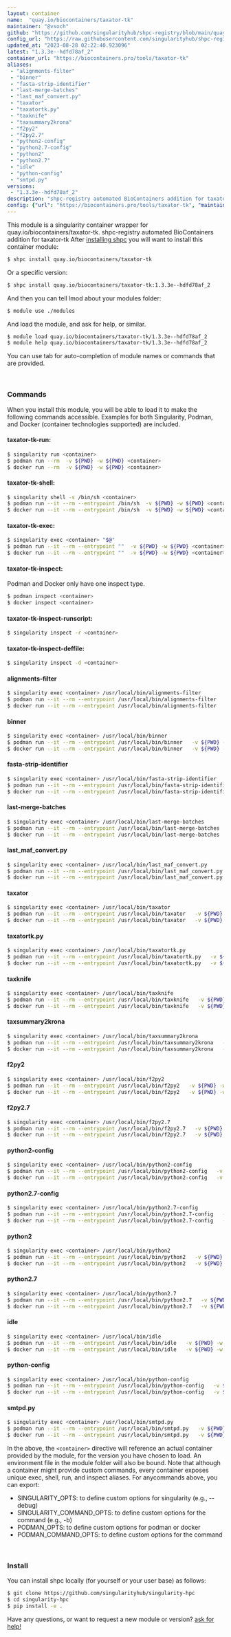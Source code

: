 ```yaml
---
layout: container
name:  "quay.io/biocontainers/taxator-tk"
maintainer: "@vsoch"
github: "https://github.com/singularityhub/shpc-registry/blob/main/quay.io/biocontainers/taxator-tk/container.yaml"
config_url: "https://raw.githubusercontent.com/singularityhub/shpc-registry/main/quay.io/biocontainers/taxator-tk/container.yaml"
updated_at: "2023-08-28 02:22:40.923096"
latest: "1.3.3e--hdfd78af_2"
container_url: "https://biocontainers.pro/tools/taxator-tk"
aliases:
 - "alignments-filter"
 - "binner"
 - "fasta-strip-identifier"
 - "last-merge-batches"
 - "last_maf_convert.py"
 - "taxator"
 - "taxatortk.py"
 - "taxknife"
 - "taxsummary2krona"
 - "f2py2"
 - "f2py2.7"
 - "python2-config"
 - "python2.7-config"
 - "python2"
 - "python2.7"
 - "idle"
 - "python-config"
 - "smtpd.py"
versions:
 - "1.3.3e--hdfd78af_2"
description: "shpc-registry automated BioContainers addition for taxator-tk"
config: {"url": "https://biocontainers.pro/tools/taxator-tk", "maintainer": "@vsoch", "description": "shpc-registry automated BioContainers addition for taxator-tk", "latest": {"1.3.3e--hdfd78af_2": "sha256:afdb530ec60bbd93136309967fb504194cb6c96bbb587f477a163b6412673688"}, "tags": {"1.3.3e--hdfd78af_2": "sha256:afdb530ec60bbd93136309967fb504194cb6c96bbb587f477a163b6412673688"}, "docker": "quay.io/biocontainers/taxator-tk", "aliases": {"alignments-filter": "/usr/local/bin/alignments-filter", "binner": "/usr/local/bin/binner", "fasta-strip-identifier": "/usr/local/bin/fasta-strip-identifier", "last-merge-batches": "/usr/local/bin/last-merge-batches", "last_maf_convert.py": "/usr/local/bin/last_maf_convert.py", "taxator": "/usr/local/bin/taxator", "taxatortk.py": "/usr/local/bin/taxatortk.py", "taxknife": "/usr/local/bin/taxknife", "taxsummary2krona": "/usr/local/bin/taxsummary2krona", "f2py2": "/usr/local/bin/f2py2", "f2py2.7": "/usr/local/bin/f2py2.7", "python2-config": "/usr/local/bin/python2-config", "python2.7-config": "/usr/local/bin/python2.7-config", "python2": "/usr/local/bin/python2", "python2.7": "/usr/local/bin/python2.7", "idle": "/usr/local/bin/idle", "python-config": "/usr/local/bin/python-config", "smtpd.py": "/usr/local/bin/smtpd.py"}}
---
```


This module is a singularity container wrapper for quay.io/biocontainers/taxator-tk.
shpc-registry automated BioContainers addition for taxator-tk
After [installing shpc](#install) you will want to install this container module:


```bash
$ shpc install quay.io/biocontainers/taxator-tk
```

Or a specific version:

```bash
$ shpc install quay.io/biocontainers/taxator-tk:1.3.3e--hdfd78af_2
```

And then you can tell lmod about your modules folder:

```bash
$ module use ./modules
```

And load the module, and ask for help, or similar.

```bash
$ module load quay.io/biocontainers/taxator-tk/1.3.3e--hdfd78af_2
$ module help quay.io/biocontainers/taxator-tk/1.3.3e--hdfd78af_2
```

You can use tab for auto-completion of module names or commands that are provided.

<br>

### Commands

When you install this module, you will be able to load it to make the following commands accessible.
Examples for both Singularity, Podman, and Docker (container technologies supported) are included.

#### taxator-tk-run:

```bash
$ singularity run <container>
$ podman run --rm  -v ${PWD} -w ${PWD} <container>
$ docker run --rm  -v ${PWD} -w ${PWD} <container>
```

#### taxator-tk-shell:

```bash
$ singularity shell -s /bin/sh <container>
$ podman run --it --rm --entrypoint /bin/sh  -v ${PWD} -w ${PWD} <container>
$ docker run --it --rm --entrypoint /bin/sh  -v ${PWD} -w ${PWD} <container>
```

#### taxator-tk-exec:

```bash
$ singularity exec <container> "$@"
$ podman run --it --rm --entrypoint ""  -v ${PWD} -w ${PWD} <container> "$@"
$ docker run --it --rm --entrypoint ""  -v ${PWD} -w ${PWD} <container> "$@"
```

#### taxator-tk-inspect:

Podman and Docker only have one inspect type.

```bash
$ podman inspect <container>
$ docker inspect <container>
```

#### taxator-tk-inspect-runscript:

```bash
$ singularity inspect -r <container>
```

#### taxator-tk-inspect-deffile:

```bash
$ singularity inspect -d <container>
```


#### alignments-filter

```bash
$ singularity exec <container> /usr/local/bin/alignments-filter
$ podman run --it --rm --entrypoint /usr/local/bin/alignments-filter   -v ${PWD} -w ${PWD} <container> -c " $@"
$ docker run --it --rm --entrypoint /usr/local/bin/alignments-filter   -v ${PWD} -w ${PWD} <container> -c " $@"
```


#### binner

```bash
$ singularity exec <container> /usr/local/bin/binner
$ podman run --it --rm --entrypoint /usr/local/bin/binner   -v ${PWD} -w ${PWD} <container> -c " $@"
$ docker run --it --rm --entrypoint /usr/local/bin/binner   -v ${PWD} -w ${PWD} <container> -c " $@"
```


#### fasta-strip-identifier

```bash
$ singularity exec <container> /usr/local/bin/fasta-strip-identifier
$ podman run --it --rm --entrypoint /usr/local/bin/fasta-strip-identifier   -v ${PWD} -w ${PWD} <container> -c " $@"
$ docker run --it --rm --entrypoint /usr/local/bin/fasta-strip-identifier   -v ${PWD} -w ${PWD} <container> -c " $@"
```


#### last-merge-batches

```bash
$ singularity exec <container> /usr/local/bin/last-merge-batches
$ podman run --it --rm --entrypoint /usr/local/bin/last-merge-batches   -v ${PWD} -w ${PWD} <container> -c " $@"
$ docker run --it --rm --entrypoint /usr/local/bin/last-merge-batches   -v ${PWD} -w ${PWD} <container> -c " $@"
```


#### last_maf_convert.py

```bash
$ singularity exec <container> /usr/local/bin/last_maf_convert.py
$ podman run --it --rm --entrypoint /usr/local/bin/last_maf_convert.py   -v ${PWD} -w ${PWD} <container> -c " $@"
$ docker run --it --rm --entrypoint /usr/local/bin/last_maf_convert.py   -v ${PWD} -w ${PWD} <container> -c " $@"
```


#### taxator

```bash
$ singularity exec <container> /usr/local/bin/taxator
$ podman run --it --rm --entrypoint /usr/local/bin/taxator   -v ${PWD} -w ${PWD} <container> -c " $@"
$ docker run --it --rm --entrypoint /usr/local/bin/taxator   -v ${PWD} -w ${PWD} <container> -c " $@"
```


#### taxatortk.py

```bash
$ singularity exec <container> /usr/local/bin/taxatortk.py
$ podman run --it --rm --entrypoint /usr/local/bin/taxatortk.py   -v ${PWD} -w ${PWD} <container> -c " $@"
$ docker run --it --rm --entrypoint /usr/local/bin/taxatortk.py   -v ${PWD} -w ${PWD} <container> -c " $@"
```


#### taxknife

```bash
$ singularity exec <container> /usr/local/bin/taxknife
$ podman run --it --rm --entrypoint /usr/local/bin/taxknife   -v ${PWD} -w ${PWD} <container> -c " $@"
$ docker run --it --rm --entrypoint /usr/local/bin/taxknife   -v ${PWD} -w ${PWD} <container> -c " $@"
```


#### taxsummary2krona

```bash
$ singularity exec <container> /usr/local/bin/taxsummary2krona
$ podman run --it --rm --entrypoint /usr/local/bin/taxsummary2krona   -v ${PWD} -w ${PWD} <container> -c " $@"
$ docker run --it --rm --entrypoint /usr/local/bin/taxsummary2krona   -v ${PWD} -w ${PWD} <container> -c " $@"
```


#### f2py2

```bash
$ singularity exec <container> /usr/local/bin/f2py2
$ podman run --it --rm --entrypoint /usr/local/bin/f2py2   -v ${PWD} -w ${PWD} <container> -c " $@"
$ docker run --it --rm --entrypoint /usr/local/bin/f2py2   -v ${PWD} -w ${PWD} <container> -c " $@"
```


#### f2py2.7

```bash
$ singularity exec <container> /usr/local/bin/f2py2.7
$ podman run --it --rm --entrypoint /usr/local/bin/f2py2.7   -v ${PWD} -w ${PWD} <container> -c " $@"
$ docker run --it --rm --entrypoint /usr/local/bin/f2py2.7   -v ${PWD} -w ${PWD} <container> -c " $@"
```


#### python2-config

```bash
$ singularity exec <container> /usr/local/bin/python2-config
$ podman run --it --rm --entrypoint /usr/local/bin/python2-config   -v ${PWD} -w ${PWD} <container> -c " $@"
$ docker run --it --rm --entrypoint /usr/local/bin/python2-config   -v ${PWD} -w ${PWD} <container> -c " $@"
```


#### python2.7-config

```bash
$ singularity exec <container> /usr/local/bin/python2.7-config
$ podman run --it --rm --entrypoint /usr/local/bin/python2.7-config   -v ${PWD} -w ${PWD} <container> -c " $@"
$ docker run --it --rm --entrypoint /usr/local/bin/python2.7-config   -v ${PWD} -w ${PWD} <container> -c " $@"
```


#### python2

```bash
$ singularity exec <container> /usr/local/bin/python2
$ podman run --it --rm --entrypoint /usr/local/bin/python2   -v ${PWD} -w ${PWD} <container> -c " $@"
$ docker run --it --rm --entrypoint /usr/local/bin/python2   -v ${PWD} -w ${PWD} <container> -c " $@"
```


#### python2.7

```bash
$ singularity exec <container> /usr/local/bin/python2.7
$ podman run --it --rm --entrypoint /usr/local/bin/python2.7   -v ${PWD} -w ${PWD} <container> -c " $@"
$ docker run --it --rm --entrypoint /usr/local/bin/python2.7   -v ${PWD} -w ${PWD} <container> -c " $@"
```


#### idle

```bash
$ singularity exec <container> /usr/local/bin/idle
$ podman run --it --rm --entrypoint /usr/local/bin/idle   -v ${PWD} -w ${PWD} <container> -c " $@"
$ docker run --it --rm --entrypoint /usr/local/bin/idle   -v ${PWD} -w ${PWD} <container> -c " $@"
```


#### python-config

```bash
$ singularity exec <container> /usr/local/bin/python-config
$ podman run --it --rm --entrypoint /usr/local/bin/python-config   -v ${PWD} -w ${PWD} <container> -c " $@"
$ docker run --it --rm --entrypoint /usr/local/bin/python-config   -v ${PWD} -w ${PWD} <container> -c " $@"
```


#### smtpd.py

```bash
$ singularity exec <container> /usr/local/bin/smtpd.py
$ podman run --it --rm --entrypoint /usr/local/bin/smtpd.py   -v ${PWD} -w ${PWD} <container> -c " $@"
$ docker run --it --rm --entrypoint /usr/local/bin/smtpd.py   -v ${PWD} -w ${PWD} <container> -c " $@"
```



In the above, the `<container>` directive will reference an actual container provided
by the module, for the version you have chosen to load. An environment file in the
module folder will also be bound. Note that although a container
might provide custom commands, every container exposes unique exec, shell, run, and
inspect aliases. For anycommands above, you can export:

 - SINGULARITY_OPTS: to define custom options for singularity (e.g., --debug)
 - SINGULARITY_COMMAND_OPTS: to define custom options for the command (e.g., -b)
 - PODMAN_OPTS: to define custom options for podman or docker
 - PODMAN_COMMAND_OPTS: to define custom options for the command

<br>

### Install

You can install shpc locally (for yourself or your user base) as follows:

```bash
$ git clone https://github.com/singularityhub/singularity-hpc
$ cd singularity-hpc
$ pip install -e .
```

Have any questions, or want to request a new module or version? [ask for help!](https://github.com/singularityhub/singularity-hpc/issues)